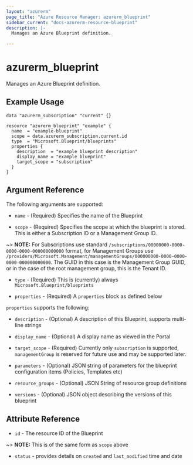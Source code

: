 ```yaml
---
layout: "azurerm"
page_title: "Azure Resource Manager: azurerm_blueprint"
sidebar_current: "docs-azurerm-resource-blueprint"
description: |-
  Manages an Azure Blueprint definition.

---
```


# azurerm_blueprint

Manages an Azure Blueprint definition.

## Example Usage

```hcl
data "azurerm_subscription" "current" {}

resource "azurerm_blueprint" "example" {
  name  = "example-blueprint"
  scope = data.azurerm_subscription.current.id
  type  = "Microsoft.Blueprint/blueprints"
  properties {
    description  = "example blueprint description"
    display_name = "example blueprint"
    target_scope = "subscription"
  }
}
```

## Argument Reference

The following arguments are supported:

* `name` - (Required) Specifies the name of the Blueprint

* `scope` - (Required) Specifies the scope at which the blueprint is stored. This is either a Subscription ID or a Management Group ID.

~> **NOTE:** For Subscriptions use standard `/subscriptions/00000000-0000-0000-0000-000000000000` format, for Management Groups use `/providers/Microsoft.Management/managementGroups/000000000-0000-0000-0000-000000000000`.  The GUID in this case is the Management Group GUID, or in the case of the root management group, this is the Tenant ID.

* `type` - (Required) This is (currently) always `Microsoft.Blueprint/blueprints`

* `properties` - (Required) A `properties` block as defined below

`properties` supports the following:

* `description` - (Optional) A description of this Blueprint, supports multi-line strings

* `display_name` - (Optional) A display name as viewed in the Portal

* `target_scope` - (Required) Currently only `subscription` is supported, `managementGroup` is reserved for future use and may be supported later.

* `parameters` - (Optional) JSON string of parameters for the blueprint configuration items (Policies, Templates etc)

* `resource_groups` - (Optional) JSON String of resource group definitions

* `versions` - (Optional) JSON object describing the versions of this blueprint


## Attribute Reference

* `id` - The resource ID of the Blueprint

~> **NOTE:** This is of the same form as `scope` above

* `status` - provides details on `created` and `last_modified` time and date
